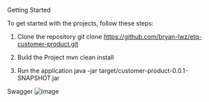 Getting Started

To get started with the projects, follow these steps:

1. Clone the repository
git clone https://github.com/bryan-lwz/etq-customer-product.git

2. Build the Project
mvn clean install

3. Run the application
java -jar target/customer-product-0.0.1-SNAPSHOT.jar

Swagger
![image](https://github.com/bryan-lwz/etq-customer-product/assets/77677528/117440e0-25b2-4b66-b750-4c9a8ad3a4c7)
